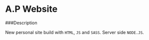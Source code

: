 # A.P Website

###Description

New personal site build with `HTML`, `JS` and `SASS`. 
Server side `NODE.JS`.
